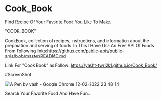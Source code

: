 # Cook_Book
Find Recipe Of Your Favorite Food You Like To Make. 

"COOK_BOOK"

CookBook, collection of recipes, instructions, and information about the preparation and serving of foods.
In This I Have Use An Free API Of Foods From Following links:https://github.com/public-apis/public-apis/blob/master/README.md

Link For "Cook Book" as Follow: https://yasht-twri2k1.github.io/Cook_Book/

#ScreenShot

![A Pen by yash - Google Chrome 12-02-2022 23_48_14](https://user-images.githubusercontent.com/84243553/154711771-60f86750-2ac8-46ed-9009-dfa739ec8409.png)


Search Your Favorite Food And Have Fun.. 
